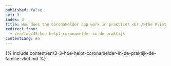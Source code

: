 ```yaml
---
published: false
set: 3
index: 3
title: How does the CoronaMelder app work in practice? <br />The Vliet family
redirect_from: 
  - /en/faq/45-hoe-helpt-coronamelder-in-de-praktijk
contentLang: en
---
```

{% include content/en/3-3-hoe-helpt-coronamelder-in-de-praktijk-de-familie-vliet.md %}
